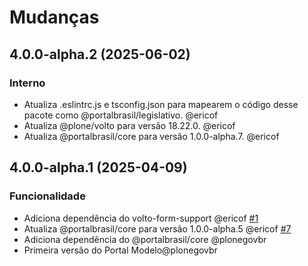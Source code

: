 # Mudanças

<!-- towncrier release notes start -->

## 4.0.0-alpha.2 (2025-06-02)


### Interno

- Atualiza .eslintrc.js e tsconfig.json para mapearem o código desse pacote como @portalbrasil/legislativo. @ericof 
- Atualiza @plone/volto para versão 18.22.0. @ericof 
- Atualiza @portalbrasil/core para versão 1.0.0-alpha.7. @ericof 

## 4.0.0-alpha.1 (2025-04-09)


### Funcionalidade

- Adiciona dependência do volto-form-support @ericof [#1](https://github.com/portal-br/legislativo/issue/1)
- Atualiza @portalbrasil/core para versão 1.0.0-alpha.5 @ericof [#7](https://github.com/portal-br/legislativo/issue/7)
- Adiciona dependência do @portalbrasil/core @plonegovbr 
- Primeira versão do Portal Modelo@plonegovbr
